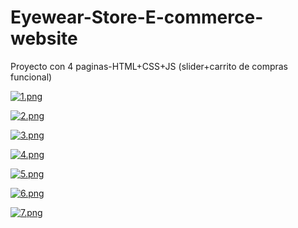 # Eyewear-Store-E-commerce-website
Proyecto con 4 paginas-HTML+CSS+JS (slider+carrito de compras funcional)

[![1.png](https://i.postimg.cc/k5Bs6qCb/1.png)](https://postimg.cc/2qNhgpVk)

[![2.png](https://i.postimg.cc/vTfbGJDR/2.png)](https://postimg.cc/hQDHr39M)

[![3.png](https://i.postimg.cc/VsjxLBDc/3.png)](https://postimg.cc/yW8QLRMf)

[![4.png](https://i.postimg.cc/Vk5ZMjBv/4.png)](https://postimg.cc/FY5xXk6X)

[![5.png](https://i.postimg.cc/vZphVCZ2/5.png)](https://postimg.cc/TKJn87mn)

[![6.png](https://i.postimg.cc/5tVv1J0J/6.png)](https://postimg.cc/nX3MY6BS)

[![7.png](https://i.postimg.cc/prhyzcTk/7.png)](https://postimg.cc/ctWsNmf8)
